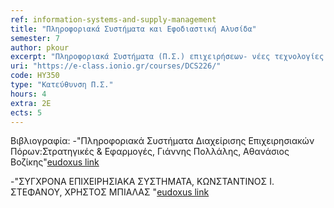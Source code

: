 ```yaml
---
ref: information-systems-and-supply-management
title: "Πληροφοριακά Συστήματα και Εφοδιαστική Αλυσίδα"
semester: 7
author: pkour
excerpt: "Πληροφοριακά Συστήματα (Π.Σ.) επιχειρήσεων- νέες τεχνολογίες στο μάνατζμεντ (πληροφοριακά συστήματα & διαδίκτυο, τηλε-εργασία, εικονική επιχείρηση – συνεργασία). Επιχειρηματικές διεργασίες, ανασχεδίαση επιχειρηματικών διεργασιών, ενοποίηση Π.Σ. επιχείρησης, διαχείριση και λειτουργία Π.Σ. Συστήματα Εφοδιασμού (Logistics) – Προσδιορισμός του ρόλου των πληροφοριακών συστημάτων Logistics στη σύγχρονη επιχείρηση. Περιγραφή βημάτων σχεδιασμού και ανάλυσης ενός πληροφοριακού συστήματος Logistics. Η υποστήριξη της λήψης αποφάσεων μάρκετινγκ με τη βοήθεια των συστημάτων πληροφορικής. Συστήματα συγκέντρωσης και διαχείρισης των πληροφοριών. Διαχείριση γνώσης και εξόρυξη δεδομένων. Γλώσσες τέταρτης γενεάς. Η χρήση αυτοματοποιημένων εργαλείων στην ανάπτυξη ενός πληροφοριακού συστήματος. Εισαγωγή στην ασφάλεια Π.Σ."
uri: "https://e-class.ionio.gr/courses/DCS226/"
code: ΗΥ350
type: "Κατεύθυνση Π.Σ."
hours: 4
extra: 2Ε
ects: 5
---
```



Βιβλιογραφία: 
  -"Πληροφοριακά Συστήματα Διαχείρισης Επιχειρησιακών Πόρων:Στρατηγικές & Εφαρμογές, Γιάννης Πολλάλης, Αθανάσιος Βοζίκης"[eudoxus link](https://service.eudoxus.gr/search/#a/id:2219/0)
  
  -"ΣΥΓΧΡΟΝΑ ΕΠΙΧΕΙΡΗΣΙΑΚΑ ΣΥΣΤΗΜΑΤΑ, ΚΩΝΣΤΑΝΤΙΝΟΣ Ι. ΣΤΕΦΑΝΟΥ, ΧΡΗΣΤΟΣ ΜΠΙΑΛΑΣ "[eudoxus link](https://service.eudoxus.gr/search/#a/id:68404240/0)

